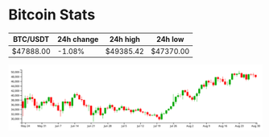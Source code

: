 # Bitcoin Stats

BTC/USDT|24h change|24h high|24h low|
|---|---|---|---|
|$47888.00|-1.08%|$49385.42|$47370.00|

<img src="./chart.svg">
